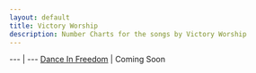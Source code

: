 ```yaml
---
layout: default
title: Victory Worship
description: Number Charts for the songs by Victory Worship
---
```


--- | ---
[Dance In Freedom](/songs/Victory/dance_in_freedom.pdf) | Coming Soon

